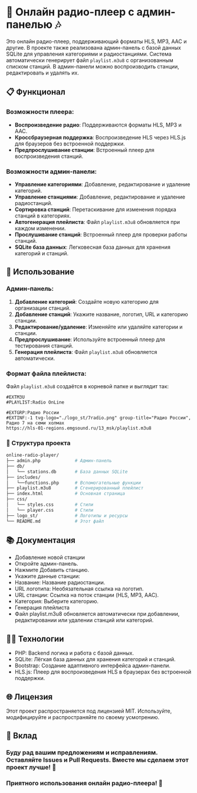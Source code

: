 # 🎵 Онлайн радио-плеер с админ-панелью 🎶

Это онлайн радио-плеер, поддерживающий форматы HLS, MP3, AAC и другие. В проекте также реализована админ-панель с базой данных SQLite для управления категориями и радиостанциями. Система автоматически генерирует файл `playlist.m3u8` с организованным списком станций. В админ-панели можно воспроизводить станции, редактировать и удалять их.

## 📋 Функционал

### Возможности плеера:
- **Воспроизведение радио**: Поддерживаются форматы HLS, MP3 и AAC.
- **Кроссбраузерная поддержка**: Воспроизведение HLS через HLS.js для браузеров без встроенной поддержки.
- **Предпрослушивание станции**: Встроенный плеер для воспроизведения станций.

### Возможности админ-панели:
- **Управление категориями**: Добавление, редактирование и удаление категорий.
- **Управление станциями**: Добавление, редактирование и удаление радиостанций.
- **Сортировка станций**: Перетаскивание для изменения порядка станций в категориях.
- **Автогенерация плейлиста**: Файл `playlist.m3u8` обновляется при каждом изменении.
- **Прослушивание станций**: Встроенный плеер для проверки работы станций.
- **SQLite база данных**: Легковесная база данных для хранения категорий и станций.

## 🚀 Использование

### Админ-панель:
1. **Добавление категорий**: Создайте новую категорию для организации станций.
2. **Добавление станций**: Укажите название, логотип, URL и категорию станции.
3. **Редактирование/удаление**: Изменяйте или удаляйте категории и станции.
4. **Предпрослушивание**: Используйте встроенный плеер для тестирования станций.
5. **Генерация плейлиста**: Файл `playlist.m3u8` обновляется автоматически.

### Формат файла плейлиста:
Файл `playlist.m3u8` создаётся в корневой папке и выглядит так:

```m3u
#EXTM3U
#PLAYLIST:Radio OnLine

#EXTGRP:Радио России
#EXTINF:-1 tvg-logo="./logo_st/7radio.png" group-title="Радио России", Радио 7 на семи холмах
https://hls-01-regions.emgsound.ru/13_msk/playlist.m3u8
```
### 📂 Структура проекта
```bash
online-radio-player/
├── admin.php             # Админ-панель
├── db/
│   └── stations.db       # База данных SQLite
├── includes/
│   └──functions.php      # Вспомогательные функции
├── playlist.m3u8         # Сгенерированный плейлист
├── index.html            # Основная страница
├── css/
│   └── styles.css        # Стили
│   └── player.css        # Стили
├── logo_st/              # Логотипы и ресурсы
└── README.md             # Этот файл
```
## 📚 Документация

- Добавление новой станции
- Откройте админ-панель.
- Нажмите Добавить станцию.
- Укажите данные станции:
- Название: Название радиостанции.
- URL логотипа: Необязательная ссылка на логотип.
- URL станции: Ссылка на поток станции (HLS, MP3, AAC).
- Категория: Выберите категорию.
- Генерация плейлиста
- Файл playlist.m3u8 обновляется автоматически при добавлении, редактировании или удалении станций или категорий.

## 🧑‍💻 Технологии

- PHP: Backend логика и работа с базой данных.
- SQLite: Лёгкая база данных для хранения категорий и станций.
- Bootstrap: Создание адаптивного интерфейса админ-панели.
- HLS.js: Плеер для воспроизведения HLS в браузерах без встроенной поддержки.

## 🌐 Лицензия

Этот проект распространяется под лицензией MIT. Используйте, модифицируйте и распространяйте по своему усмотрению.

## 🙌 Вклад

### Буду рад вашим предложениям и исправлениям. Оставляйте Issues и Pull Requests. Вместе мы сделаем этот проект лучше! 🚀

### Приятного использования онлайн радио-плеера! 🎵
